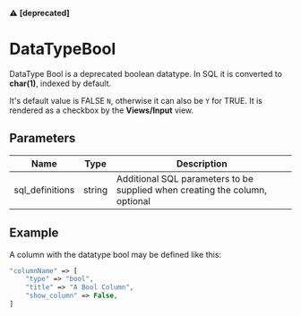 ⚠️ **[deprecated]** 
# DataTypeBool

DataType Bool is a deprecated boolean datatype. In SQL it is converted to **char(1)**, indexed by default.

It's default value is FALSE `N`, otherwise it can also be `Y` for TRUE.
It is rendered as a checkbox by the **Views/Input** view.

## Parameters
| Name  | Type   | Description         |
|-------|--------|---------------------|
| sql_definitions | string | Additional SQL parameters to be supplied when creating the column, optional |


## Example
A column with the datatype bool may be defined like this:

```php
"columnName" => [
	"type" => "bool",
	"title" => "A Bool Column",
	"show_column" => False,
]
```
